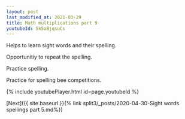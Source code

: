 ```yaml
---
layout: post
last_modified_at: 2021-03-29
title: Math multiplications part 9
youtubeId: 5k5aBjqsuCs
---
```

 
 
Helps to learn sight words and their spelling.

Opportunitiy to repeat the spelling. 

Practice spelling. 
 
Practice for spelling bee competitions. 
 
{% include youtubePlayer.html id=page.youtubeId %}
 
 

[Next]({{ site.baseurl }}{% link  split3/_posts/2020-04-30-Sight words spellings part 5.md%})
 
